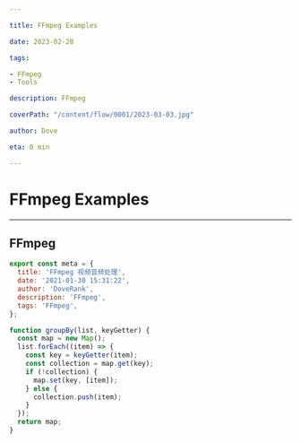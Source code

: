 ```yaml
---

title: FFmpeg Examples

date: 2023-02-28

tags:

- FFmpeg
- Tools

description: FFmpeg

coverPath: "/content/flow/0001/2023-03-03.jpg"

author: Dove

eta: 0 min

---
```


# FFmpeg Examples

---

## FFmpeg

[comment]: <> (![img_test]&#40;/content/flow/0001/2023-03-03.jpg&#41;)

```javascript
export const meta = {
  title: 'FFmpeg 视频音频处理',
  date: '2021-01-30 15:31:22',
  author: 'DoveRank',
  description: 'FFmpeg',
  tags: 'FFmpeg',
};
```

```javascript
function groupBy(list, keyGetter) {
  const map = new Map();
  list.forEach((item) => {
    const key = keyGetter(item);
    const collection = map.get(key);
    if (!collection) {
      map.set(key, [item]);
    } else {
      collection.push(item);
    }
  });
  return map;
}
```